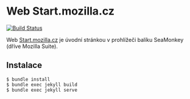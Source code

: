 Web Start.mozilla.cz
=====================

[![Build Status](https://travis-ci.com/MozillaCZ/start-mozilla-cz.svg?branch=master)](https://travis-ci.com/MozillaCZ/start-mozilla-cz)

Web [Start.mozilla.cz](https://start.mozilla.cz/) je úvodní stránkou v prohlížeči balíku SeaMonkey (dříve Mozilla Suite).

Instalace
----------

```
$ bundle install
$ bundle exec jekyll build
$ bundle exec jekyll serve
```
